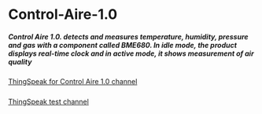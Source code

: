 # Control-Aire-1.0

#####  Control Aire 1.0. detects and measures temperature, humidity, pressure and gas with a component called BME680. In idle mode, the product displays real-time clock and in active mode, it shows measurement of air quality


[ThingSpeak for Control Aire 1.0 channel](https://thingspeak.com/channels/1222961/private_show "ThingSpeak test channel")


#####

[ThingSpeak test channel](https://thingspeak.com/channels/1223435/private_show "ThingSpeak test channel")


